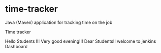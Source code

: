 # time-tracker
Java (Maven) application for tracking time on the job

Time tracker

Hello Students !!! Very good evening!!! Dear Students!! welcome to jenkins Dashboard

